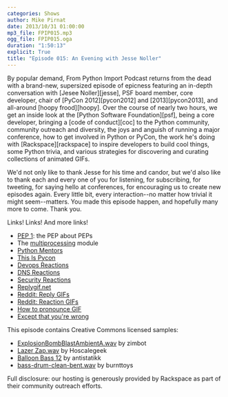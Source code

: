 ```yaml
---
categories: Shows
author: Mike Pirnat
date: 2013/10/31 01:00:00
mp3_file: FPIP015.mp3
ogg_file: FPIP015.oga
duration: "1:50:13"
explicit: True
title: "Episode 015: An Evening with Jesse Noller"
---
```

<div class="excerpt" markdown="1">
By popular demand, From Python Import Podcast returns from the dead with a
brand-new, supersized episode of epicness featuring an in-depth conversation
with [Jesee Noller][jesse], PSF board member, core developer, chair of [PyCon
2012][pycon2012] and [2013][pycon2013], and all-around [hoopy frood][hoopy].
Over the course of nearly two hours, we get an inside look at the [Python
Software Foundation][psf], being a core developer, bringing a [code of
conduct][coc] to the Python community, community outreach and diversity, the
joys and anguish of running a major conference, how to get involved in Python
or PyCon, the work he's doing with [Rackspace][rackspace] to inspire developers
to build cool things, some Python trivia, and various strategies for discovering
and curating collections of animated GIFs.

We'd not only like to thank Jesse for his time and candor, but we'd also like
to thank each and every one of you for listening, for subscribing, for tweeting,
for saying hello at conferences, for encouraging us to create new episodes
again.  Every little bit, every interaction--no matter how trivial it might
seem--matters. You made this episode happen, and hopefully many more to come.
Thank you.
</div>

Links! Links! And more links!

 * [PEP 1][peps]: the PEP about PEPs
 * The [multiprocessing][multiprocessing] module
 * [Python Mentors][mentors]
 * [This Is Pycon][thisispycon]
 * [Devops Reactions][devopsgifs]
 * [DNS Reactions][dnsgifs]
 * [Security Reactions][securitygifs]
 * [Replygif.net][replygif]
 * [Reddit: Reply GIFs][redditreply]
 * [Reddit: Reaction GIFs][redditreaction]
 * [How to pronounce GIF][pronunciation]
 * [Except that you're wrong][pronunciation2]

This episode contains Creative Commons licensed samples:

 * [ExplosionBombBlastAmbientA.wav][explosion] by zimbot
 * [Lazer Zap.wav][lazer] by Hoscalegeek
 * [Balloon Bass 12][balloon] by antistatikk
 * [bass-drum-clean-bent.wav][bassdrum] by burnttoys

Full disclosure:  our hosting is generously provided by Rackspace as part of
their community outreach efforts.


[jesse]: http://jessenoller.com
[psf]: http://python.org/psf/
[pycon2012]: http://us.pycon.org/2012
[pycon2013]: http://us.pycon.org/2013
[pyladies]: http://www.pyladies.com
[hoopy]: http://hhgproject.org/entries/sasshoopyfrood.html
[coc]: http://www.python.org/psf/codeofconduct/
[rackspace]: http://rackspace.com

[peps]: http://www.python.org/dev/peps/pep-0001/
[multiprocessing]: http://docs.python.org/2.7/library/multiprocessing.html
[thisispycon]: http://thisispycon.com
[mentors]: http://pythonmentors.com

[devopsgifs]: http://devopsreactions.tumblr.com
[dnsgifs]: http://dnsreactions.tumblr.com
[securitygifs]: http://securityreactions.tumblr.com
[replygif]: http://replygif.net
[redditreply]: http://www.reddit.com/r/replygifs
[redditreaction]: http://www.reddit.com/r/reactiongifs
[pronunciation]: http://www.olsenhome.com/gif/
[pronunciation2]: http://gizmodo.com/the-creator-of-the-gif-says-its-pronounced-jif-he-is-509179289

[explosion]: http://www.freesound.org/people/zimbot/sounds/172379/
[lazer]: http://www.freesound.org/people/Hoscalegeek/sounds/136702/
[balloon]: http://www.freesound.org/people/antistatikk/sounds/161862/
[bassdrum]: http://www.freesound.org/people/burnttoys/sounds/9513/

